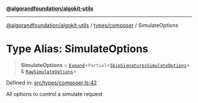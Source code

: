 [**@algorandfoundation/algokit-utils**](../../../README.md)

***

[@algorandfoundation/algokit-utils](../../../README.md) / [types/composer](../README.md) / SimulateOptions

# Type Alias: SimulateOptions

> **SimulateOptions** = [`Expand`](../../expand/type-aliases/Expand.md)\<`Partial`\<[`SkipSignaturesSimulateOptions`](SkipSignaturesSimulateOptions.md)\> & [`RawSimulateOptions`](RawSimulateOptions.md)\>

Defined in: [src/types/composer.ts:42](https://github.com/algorandfoundation/algokit-utils-ts/blob/main/src/types/composer.ts#L42)

All options to control a simulate request
